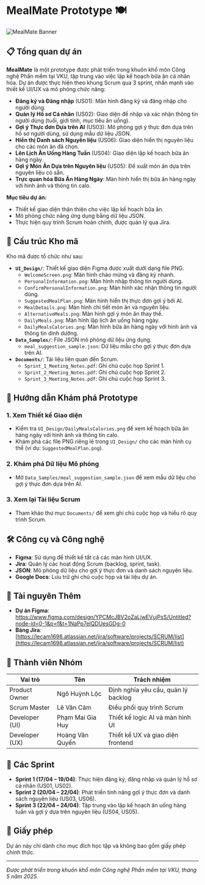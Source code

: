 # MealMate Prototype 🍽️

![MealMate Banner](UI_Design/SuggestedMealPlan)

## 📋 Tổng quan dự án

**MealMate** là một prototype được phát triển trong khuôn khổ môn Công nghệ Phần mềm tại VKU, tập trung vào việc lập kế hoạch bữa ăn cá nhân hóa. Dự án được thực hiện theo khung Scrum qua 3 sprint, nhấn mạnh vào thiết kế UI/UX và mô phỏng chức năng:

- **Đăng ký và Đăng nhập** (US01): Màn hình đăng ký và đăng nhập cho người dùng.
- **Quản lý Hồ sơ Cá nhân** (US02): Giao diện để nhập và xác nhận thông tin người dùng (tuổi, giới tính, mục tiêu ăn uống).
- **Gợi ý Thực đơn Dựa trên AI** (US03): Mô phỏng gợi ý thực đơn dựa trên hồ sơ người dùng, sử dụng mẫu dữ liệu JSON.
- **Hiển thị Danh sách Nguyên liệu** (US06): Giao diện hiển thị nguyên liệu cho các món ăn đã chọn.
- **Lên Lịch Ăn Uống Hàng Tuần** (US04): Giao diện lập kế hoạch bữa ăn hàng ngày.
- **Gợi ý Món Ăn Dựa trên Nguyên liệu** (US05): Đề xuất món ăn dựa trên nguyên liệu có sẵn.
- **Trực quan hóa Bữa Ăn Hàng Ngày**: Màn hình hiển thị bữa ăn hàng ngày với hình ảnh và thông tin calo.

**Mục tiêu dự án:**
- Thiết kế giao diện thân thiện cho việc lập kế hoạch bữa ăn.
- Mô phỏng chức năng ứng dụng bằng dữ liệu JSON.
- Thực hiện quy trình Scrum hoàn chỉnh, được quản lý qua Jira.

## 📂 Cấu trúc Kho mã

Kho mã được tổ chức như sau:

- **`UI_Design/`**: Thiết kế giao diện Figma được xuất dưới dạng file PNG.
  - `WelcomeScreen.png`: Màn hình chào mừng và đăng ký nhanh.
  - `PersonalInformation.png`: Màn hình nhập thông tin người dùng.
  - `ConfirmPersonalInformation.png`: Màn hình xác nhận thông tin người dùng.
  - `SuggestedMealPlan.png`: Màn hình hiển thị thực đơn gợi ý bởi AI.
  - `MealDetails.png`: Màn hình chi tiết món ăn và nguyên liệu.
  - `AlternativeMeals.png`: Màn hình gợi ý món ăn thay thế.
  - `DailyMeals.png`: Màn hình lập lịch ăn uống hàng ngày.
  - `DailyMealsCalories.png`: Màn hình bữa ăn hàng ngày với hình ảnh và thông tin dinh dưỡng.
- **`Data_Samples/`**: File JSON mô phỏng dữ liệu ứng dụng.
  - `meal_suggestion_sample.json`: Dữ liệu mẫu cho gợi ý thực đơn dựa trên AI.
- **`Documents/`**: Tài liệu liên quan đến Scrum.
  - `Sprint_1_Meeting_Notes.pdf`: Ghi chú cuộc họp Sprint 1.
  - `Sprint_2_Meeting_Notes.pdf`: Ghi chú cuộc họp Sprint 2.
  - `Sprint_3_Meeting_Notes.pdf`: Ghi chú cuộc họp Sprint 3.

## 🚀 Hướng dẫn Khám phá Prototype

### 1. **Xem Thiết kế Giao diện**
- Kiểm tra `UI_Design/DailyMealsCalories.png` để xem kế hoạch bữa ăn hàng ngày với hình ảnh và thông tin calo.
- Khám phá các file PNG riêng lẻ trong `UI_Design/` cho các màn hình cụ thể (ví dụ: `SuggestedMealPlan.png`).

### 2. **Khám phá Dữ liệu Mô phỏng**
- Mở `Data_Samples/meal_suggestion_sample.json` để xem mẫu dữ liệu cho gợi ý thực đơn dựa trên AI.

### 3. **Xem lại Tài liệu Scrum**
- Tham khảo thư mục `Documents/` để xem ghi chú cuộc họp và hiểu rõ quy trình Scrum.

## 🛠️ Công cụ và Công nghệ

- **Figma**: Sử dụng để thiết kế tất cả các màn hình UI/UX.
- **Jira**: Quản lý các hoạt động Scrum (backlog, sprint, task).
- **JSON**: Mô phỏng dữ liệu cho gợi ý thực đơn và danh sách nguyên liệu.
- **Google Docs**: Lưu trữ ghi chú cuộc họp và tài liệu dự án.

## 🔗 Tài nguyên Thêm

- **Dự án Figma**: https://www.figma.com/design/YPCMcJBV2oZaLjwEVujPsS/Untitled?node-id=0-1&p=f&t=1NaPp7elQDUesGDg-0
- **Bảng Jira**: [https://lecam1698.atlassian.net/jira/software/projects/SCRUM/list](https://lecam1698.atlassian.net/jira/software/projects/SCRUM/list)

## 👥 Thành viên Nhóm

| Vai trò            | Tên             | Trách nhiệm                     |
|---------------------|-----------------|---------------------------------|
| Product Owner       | Ngô Huỳnh Lộc    | Định nghĩa yêu cầu, quản lý backlog |
| Scrum Master        | Lê Văn Cảm       | Điều phối quy trình Scrum      |
| Developer (UI)      | Phạm Mai Gia Huy | Thiết kế logic AI và màn hình UI |
| Developer (UX)      | Hoàng Văn Quyến  | Thiết kế UX và giao diện frontend |

## 📅 Các Sprint

- **Sprint 1 (17/04 – 19/04)**: Thực hiện đăng ký, đăng nhập và quản lý hồ sơ cá nhân (US01, US02).
- **Sprint 2 (20/04 – 22/04)**: Phát triển tính năng gợi ý thực đơn và danh sách nguyên liệu (US03, US06).
- **Sprint 3 (22/04 – 24/04)**: Tập trung vào lập kế hoạch ăn uống hàng tuần và gợi ý dựa trên nguyên liệu (US04, US05).

## 📜 Giấy phép

Dự án này chỉ dành cho mục đích học tập và không bao gồm giấy phép chính thức.

---

*Được phát triển trong khuôn khổ môn Công nghệ Phần mềm tại VKU, tháng 5 năm 2025.*
